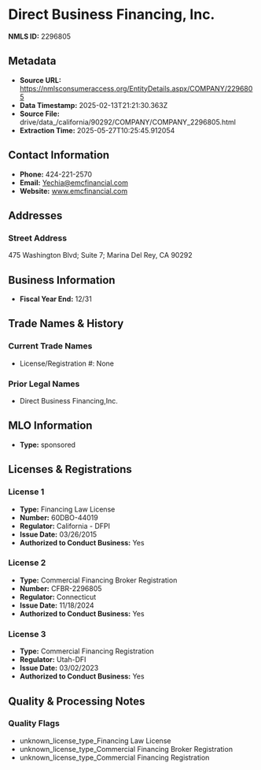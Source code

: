 # Direct Business Financing, Inc.

**NMLS ID:** 2296805

## Metadata
- **Source URL:** https://nmlsconsumeraccess.org/EntityDetails.aspx/COMPANY/2296805
- **Data Timestamp:** 2025-02-13T21:21:30.363Z
- **Source File:** drive/data_/california/90292/COMPANY/COMPANY_2296805.html
- **Extraction Time:** 2025-05-27T10:25:45.912054

## Contact Information
- **Phone:** 424-221-2570
- **Email:** Yechia@emcfinancial.com
- **Website:** www.emcfinancial.com

## Addresses
### Street Address
475 Washington Blvd; Suite 7; Marina Del Rey, CA 90292

## Business Information
- **Fiscal Year End:** 12/31

## Trade Names & History
### Current Trade Names
- License/Registration #: None

### Prior Legal Names
- Direct Business Financing,Inc.

## MLO Information
- **Type:** sponsored

## Licenses & Registrations

### License 1
- **Type:** Financing Law License
- **Number:** 60DBO-44019
- **Regulator:** California - DFPI
- **Issue Date:** 03/26/2015
- **Authorized to Conduct Business:** Yes

### License 2
- **Type:** Commercial Financing Broker Registration
- **Number:** CFBR-2296805
- **Regulator:** Connecticut
- **Issue Date:** 11/18/2024
- **Authorized to Conduct Business:** Yes

### License 3
- **Type:** Commercial Financing Registration
- **Regulator:** Utah-DFI
- **Issue Date:** 03/02/2023
- **Authorized to Conduct Business:** Yes

## Quality & Processing Notes
### Quality Flags
- unknown_license_type_Financing Law License
- unknown_license_type_Commercial Financing Broker Registration
- unknown_license_type_Commercial Financing Registration
